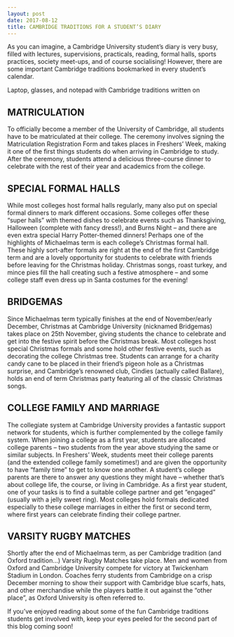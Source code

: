 ```yaml
---
layout: post
date: 2017-08-12
title: CAMBRIDGE TRADITIONS FOR A STUDENT’S DIARY
---
```

As you can imagine, a Cambridge University student’s diary is very busy, filled with lectures, supervisions, practicals, reading, formal halls, sports practices, society meet-ups, and of course socialising! However, there are some important Cambridge traditions bookmarked in every student’s calendar.

Laptop, glasses, and notepad with Cambridge traditions written on

<h2>MATRICULATION</h2>
To officially become a member of the University of Cambridge, all students have to be matriculated at their college. The ceremony involves signing the Matriculation Registration Form and takes places in Freshers’ Week, making it one of the first things students do when arriving in Cambridge to study. After the ceremony, students attend a delicious three-course dinner to celebrate with the rest of their year and academics from the college.

<h2>SPECIAL FORMAL HALLS</h2>
While most colleges host formal halls regularly, many also put on special formal dinners to mark different occasions. Some colleges offer these “super halls” with themed dishes to celebrate events such as Thanksgiving, Halloween (complete with fancy dress!), and Burns Night – and there are even extra special Harry Potter-themed dinners! Perhaps one of the highlights of Michaelmas term is each college’s Christmas formal hall. These highly sort-after formals are right at the end of the first Cambridge term and are a lovely opportunity for students to celebrate with friends before leaving for the Christmas holiday. Christmas songs, roast turkey, and mince pies fill the hall creating such a festive atmosphere – and some college staff even dress up in Santa costumes for the evening!

<h2>BRIDGEMAS</h2>
Since Michaelmas term typically finishes at the end of November/early December, Christmas at Cambridge University (nicknamed Bridgemas) takes place on 25th November, giving students the chance to celebrate and get into the festive spirit before the Christmas break. Most colleges host special Christmas formals and some hold other festive events, such as decorating the college Christmas tree. Students can arrange for a charity candy cane to be placed in their friend’s pigeon hole as a Christmas surprise, and Cambridge’s renowned club, Cindies (actually called Ballare), holds an end of term Christmas party featuring all of the classic Christmas songs.

<h2>COLLEGE FAMILY AND MARRIAGE</h2>
The collegiate system at Cambridge University provides a fantastic support network for students, which is further complemented by the college family system. When joining a college as a first year, students are allocated college parents – two students from the year above studying the same or similar subjects. In Freshers’ Week, students meet their college parents (and the extended college family sometimes!) and are given the opportunity to have “family time” to get to know one another. A student’s college parents are there to answer any questions they might have – whether that’s about college life, the course, or living in Cambridge. As a first year student, one of your tasks is to find a suitable college partner and get “engaged” (usually with a jelly sweet ring). Most colleges hold formals dedicated especially to these college marriages in either the first or second term, where first years can celebrate finding their college partner.

<h2>VARSITY RUGBY MATCHES</h2>
Shortly after the end of Michaelmas term, as per Cambridge tradition (and Oxford tradition…) Varsity Rugby Matches take place. Men and women from Oxford and Cambridge University compete for victory at Twickenham Stadium in London. Coaches ferry students from Cambridge on a crisp December morning to show their support with Cambridge blue scarfs, hats, and other merchandise while the players battle it out against the “other place”, as Oxford University is often referred to.

If you’ve enjoyed reading about some of the fun Cambridge traditions students get involved with, keep your eyes peeled for the second part of this blog coming soon!
